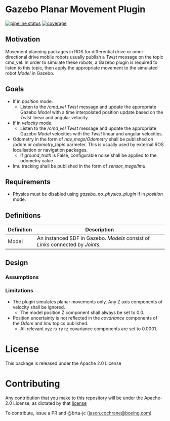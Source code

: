 # Gazebo Planar Movement Plugin

[![pipeline status](https://git.web.boeing.com/robotics/ros/gazebo_planar_move_plugin/badges/master/pipeline.svg)](https://git.web.boeing.com/robotics/ros/gazebo_planar_move_plugin/commits/master)
[![coverage](https://git.web.boeing.com/robotics/ros/gazebo_planar_move_plugin/badges/master/coverage.svg)](https://git.web.boeing.com/robotics/ros/gazebo_planar_move_plugin/commits/master)

## Motivation

Movement planning packages in ROS for differential drive or omni-directional drive mobile robots usually publish a _Twist_ message on the topic cmd_vel.
In order to simulate these robots, a Gazebo plugin is required to listen to this topic, then apply the appropriate movement to the simulated robot _Model_ in Gazebo.

## Goals

- If in _position_ mode:
  - Listen to the _/cmd_vel_ _Twist_ message and update the appropriate Gazebo _Model_ with a time interpolated position update based on the _Twist_ linear and angular velocity.
- If in _velocity_ mode:
  - Listen to the _/cmd_vel_ _Twist_ message and update the appropriate Gazebo _Model_ velocities with the _Twist_ linear and angular velocities.
- Odometry in the form of _nav_msgs/Odometry_ shall be published on /odom or _odometry_topic_ parmeter. This is usually used by external ROS localisation or navigation packages.
  - If _ground_truth_ is False, configurable noise shall be applied to the odometry value.
- Imu tracking shall be published in the form of _sensor_msgs/Imu_.

## Requirements

- Physics must be disabled using _gazebo_no_physics_plugin_ if in _position_ mode.

## Definitions

| Definition | Description                                                                                                              |
| ---------- | ------------------------------------------------------------------------------------------------------------------------ |
| Model       | An instanced SDF in Gazebo. _Models_ consist of _Links_ connected by _Joints_.                                                                                                               |

## Design

### Assumptions

### Limitations

- The plugin simulates planar movements only. Any Z axis components of velocity shall be ignored.
  - The model position Z component shall always be set to 0.0.
- Position uncertainty is not reflected in the _covariance_ components of the _Odom_ and _Imu_ topics published.
  - All relevant xyz rx ry rz covariance components are set to 0.0001.

# License

This package is released under the Apache 2.0 License

# Contributing

Any contribution that you make to this repository will
be under the Apache-2.0 License, as dictated by that
[license](http://www.apache.org/licenses/LICENSE-2.0)

To contribute, issue a PR and @brta-jc (jason.cochrane@boeing.com)

